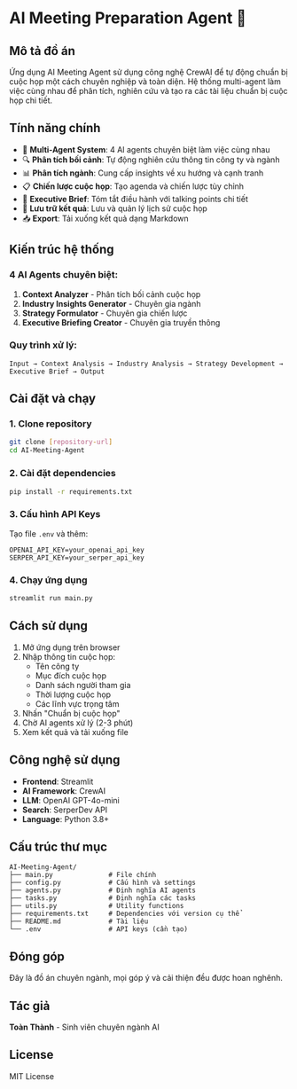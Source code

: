 # AI Meeting Preparation Agent 📝

## Mô tả đồ án
Ứng dụng AI Meeting Agent sử dụng công nghệ CrewAI để tự động chuẩn bị cuộc họp một cách chuyên nghiệp và toàn diện. Hệ thống multi-agent làm việc cùng nhau để phân tích, nghiên cứu và tạo ra các tài liệu chuẩn bị cuộc họp chi tiết.

## Tính năng chính
- 🤖 **Multi-Agent System**: 4 AI agents chuyên biệt làm việc cùng nhau
- 🔍 **Phân tích bối cảnh**: Tự động nghiên cứu thông tin công ty và ngành
- 📊 **Phân tích ngành**: Cung cấp insights về xu hướng và cạnh tranh
- 📋 **Chiến lược cuộc họp**: Tạo agenda và chiến lược tùy chỉnh
- 📄 **Executive Brief**: Tóm tắt điều hành với talking points chi tiết
- 💾 **Lưu trữ kết quả**: Lưu và quản lý lịch sử cuộc họp
- 📥 **Export**: Tải xuống kết quả dạng Markdown

## Kiến trúc hệ thống

### 4 AI Agents chuyên biệt:
1. **Context Analyzer** - Phân tích bối cảnh cuộc họp
2. **Industry Insights Generator** - Chuyên gia ngành
3. **Strategy Formulator** - Chuyên gia chiến lược
4. **Executive Briefing Creator** - Chuyên gia truyền thông

### Quy trình xử lý:
```
Input → Context Analysis → Industry Analysis → Strategy Development → Executive Brief → Output
```

## Cài đặt và chạy

### 1. Clone repository
```bash
git clone [repository-url]
cd AI-Meeting-Agent
```

### 2. Cài đặt dependencies
```bash
pip install -r requirements.txt
```

### 3. Cấu hình API Keys
Tạo file `.env` và thêm:
```
OPENAI_API_KEY=your_openai_api_key
SERPER_API_KEY=your_serper_api_key
```

### 4. Chạy ứng dụng
```bash
streamlit run main.py
```

## Cách sử dụng
1. Mở ứng dụng trên browser
2. Nhập thông tin cuộc họp:
   - Tên công ty
   - Mục đích cuộc họp
   - Danh sách người tham gia
   - Thời lượng cuộc họp
   - Các lĩnh vực trọng tâm
3. Nhấn "Chuẩn bị cuộc họp"
4. Chờ AI agents xử lý (2-3 phút)
5. Xem kết quả và tải xuống file

## Công nghệ sử dụng
- **Frontend**: Streamlit
- **AI Framework**: CrewAI
- **LLM**: OpenAI GPT-4o-mini
- **Search**: SerperDev API
- **Language**: Python 3.8+

## Cấu trúc thư mục
```
AI-Meeting-Agent/
├── main.py              # File chính
├── config.py            # Cấu hình và settings
├── agents.py            # Định nghĩa AI agents
├── tasks.py             # Định nghĩa các tasks
├── utils.py             # Utility functions
├── requirements.txt     # Dependencies với version cụ thể
├── README.md            # Tài liệu
└── .env                 # API keys (cần tạo)
```

## Đóng góp
Đây là đồ án chuyên ngành, mọi góp ý và cải thiện đều được hoan nghênh.

## Tác giả
**Toàn Thành** - Sinh viên chuyên ngành AI

## License
MIT License
